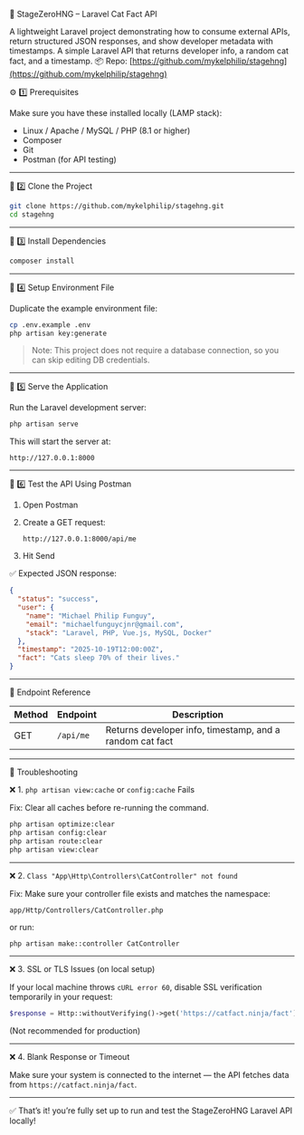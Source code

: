 🐾 StageZeroHNG – Laravel Cat Fact API

A lightweight Laravel project demonstrating how to consume external APIs, return structured JSON responses, and show developer metadata with timestamps.
A simple Laravel API that returns developer info, a random cat fact, and a timestamp.
📦 Repo: [https://github.com/mykelphilip/stagehng](https://github.com/mykelphilip/stagehng)


⚙️ 1️⃣ Prerequisites

Make sure you have these installed locally (LAMP stack):

* Linux / Apache / MySQL / PHP (8.1 or higher)
* Composer
* Git
* Postman (for API testing)

---

🧩 2️⃣ Clone the Project

```bash
git clone https://github.com/mykelphilip/stagehng.git
cd stagehng
```

---

🧩 3️⃣ Install Dependencies

```bash
composer install
```

---

🧩 4️⃣ Setup Environment File

Duplicate the example environment file:

```bash
cp .env.example .env
php artisan key:generate
```

> Note: This project does not require a database connection, so you can skip editing DB credentials.

---

🧩 5️⃣ Serve the Application

Run the Laravel development server:

```bash
php artisan serve
```

This will start the server at:

```
http://127.0.0.1:8000
```

---

🧩 6️⃣ Test the API Using Postman

1. Open Postman
2. Create a GET request:

   ```
   http://127.0.0.1:8000/api/me
   ```
3. Hit Send

✅ Expected JSON response:

```json
{
  "status": "success",
  "user": {
    "name": "Michael Philip Funguy",
    "email": "michaelfunguycjnr@gmail.com",
    "stack": "Laravel, PHP, Vue.js, MySQL, Docker"
  },
  "timestamp": "2025-10-19T12:00:00Z",
  "fact": "Cats sleep 70% of their lives."
}
```

---

🧠 Endpoint Reference

| Method | Endpoint | Description                                              |
| ------ | -------- | -------------------------------------------------------- |
| GET    | `/api/me`    | Returns developer info, timestamp, and a random cat fact |

---

🧰 Troubleshooting

❌ 1. `php artisan view:cache` or `config:cache` Fails

Fix: Clear all caches before re-running the command.

```bash
php artisan optimize:clear
php artisan config:clear
php artisan route:clear
php artisan view:clear
```

---

❌ 2. `Class "App\Http\Controllers\CatController" not found`

Fix: Make sure your controller file exists and matches the namespace:

```
app/Http/Controllers/CatController.php
```

or run:

```bash
php artisan make::controller CatController
```

---

❌ 3. SSL or TLS Issues (on local setup)

If your local machine throws `cURL error 60`, disable SSL verification temporarily in your request:

```php
$response = Http::withoutVerifying()->get('https://catfact.ninja/fact');
```

(Not recommended for production)

---

❌ 4. Blank Response or Timeout

Make sure your system is connected to the internet —
the API fetches data from `https://catfact.ninja/fact`.

---

✅ That’s it! you’re fully set up to run and test the StageZeroHNG Laravel API locally!


